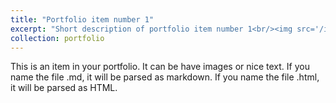 ```yaml
---
title: "Portfolio item number 1"
excerpt: "Short description of portfolio item number 1<br/><img src='/images/IMG_3966.JPG'>"
collection: portfolio
---
```


This is an item in your portfolio. It can be have images or nice text. If you name the file .md, it will be parsed as markdown. If you name the file .html, it will be parsed as HTML. 
